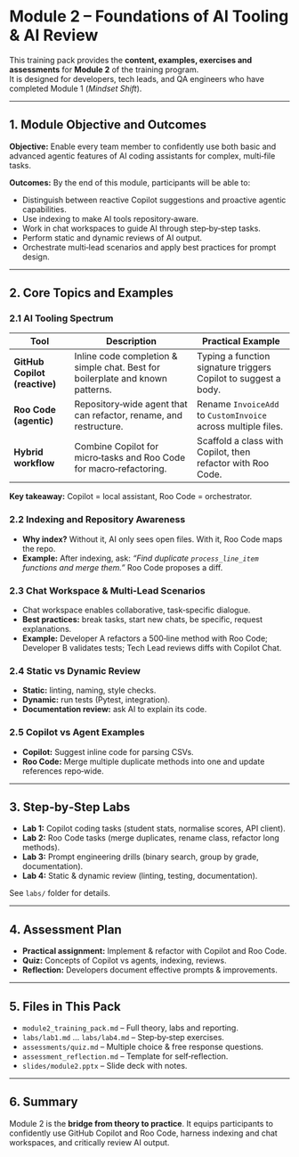 # Module 2 – Foundations of AI Tooling & AI Review

This training pack provides the **content, examples, exercises and assessments** for **Module 2** of the training program.  
It is designed for developers, tech leads, and QA engineers who have completed Module 1 (*Mindset Shift*).  

---

## 1. Module Objective and Outcomes

**Objective:** Enable every team member to confidently use both basic and advanced agentic features of AI coding assistants for complex, multi‑file tasks.

**Outcomes:** By the end of this module, participants will be able to:  
- Distinguish between reactive Copilot suggestions and proactive agentic capabilities.  
- Use indexing to make AI tools repository‑aware.  
- Work in chat workspaces to guide AI through step‑by‑step tasks.  
- Perform static and dynamic reviews of AI output.  
- Orchestrate multi‑lead scenarios and apply best practices for prompt design.  

---

## 2. Core Topics and Examples

### 2.1 AI Tooling Spectrum
| Tool | Description | Practical Example |
|------|-------------|-------------------|
| **GitHub Copilot (reactive)** | Inline code completion & simple chat. Best for boilerplate and known patterns. | Typing a function signature triggers Copilot to suggest a body. |
| **Roo Code (agentic)** | Repository‑wide agent that can refactor, rename, and restructure. | Rename `InvoiceAdd` to `CustomInvoice` across multiple files. |
| **Hybrid workflow** | Combine Copilot for micro‑tasks and Roo Code for macro‑refactoring. | Scaffold a class with Copilot, then refactor with Roo Code. |

**Key takeaway:** Copilot = local assistant, Roo Code = orchestrator.  

### 2.2 Indexing and Repository Awareness
- **Why index?** Without it, AI only sees open files. With it, Roo Code maps the repo.  
- **Example:** After indexing, ask: *“Find duplicate `process_line_item` functions and merge them.”* Roo Code proposes a diff.  

### 2.3 Chat Workspace & Multi‑Lead Scenarios
- Chat workspace enables collaborative, task‑specific dialogue.  
- **Best practices:** break tasks, start new chats, be specific, request explanations.  
- **Example:** Developer A refactors a 500‑line method with Roo Code; Developer B validates tests; Tech Lead reviews diffs with Copilot Chat.  

### 2.4 Static vs Dynamic Review
- **Static:** linting, naming, style checks.  
- **Dynamic:** run tests (Pytest, integration).  
- **Documentation review:** ask AI to explain its code.  

### 2.5 Copilot vs Agent Examples
- **Copilot:** Suggest inline code for parsing CSVs.  
- **Roo Code:** Merge multiple duplicate methods into one and update references repo‑wide.  

---

## 3. Step‑by‑Step Labs
- **Lab 1:** Copilot coding tasks (student stats, normalise scores, API client).  
- **Lab 2:** Roo Code tasks (merge duplicates, rename class, refactor long methods).  
- **Lab 3:** Prompt engineering drills (binary search, group by grade, documentation).  
- **Lab 4:** Static & dynamic review (linting, testing, documentation).  

See `labs/` folder for details.  

---

## 4. Assessment Plan
- **Practical assignment:** Implement & refactor with Copilot and Roo Code.  
- **Quiz:** Concepts of Copilot vs agents, indexing, reviews.  
- **Reflection:** Developers document effective prompts & improvements.  

---

## 5. Files in This Pack
- `module2_training_pack.md` – Full theory, labs and reporting.  
- `labs/lab1.md` … `labs/lab4.md` – Step‑by‑step exercises.  
- `assessments/quiz.md` – Multiple choice & free response questions.  
- `assessment_reflection.md` – Template for self‑reflection.  
- `slides/module2.pptx` – Slide deck with notes.  

---

## 6. Summary
Module 2 is the **bridge from theory to practice**. It equips participants to confidently use GitHub Copilot and Roo Code, harness indexing and chat workspaces, and critically review AI output.

